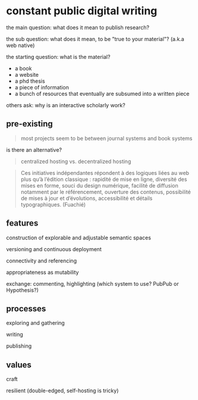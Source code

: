 # constant public digital writing

the main question: what does it mean to publish research?

the sub question: what does it mean, to be "true to your material"? (a.k.a web native)

the starting question: what is the material?

- a book
- a website
- a phd thesis
- a piece of information
- a bunch of resources that eventually are subsumed into a written piece

others ask: why is an interactive scholarly work?

## pre-existing

> most projects seem to be between journal systems and book systems

is there an alternative?

> centralized hosting vs. decentralized hosting

> Ces initiatives indépendantes répondent à des logiques liées au web plus qu’à l’édition classique : rapidité de mise en ligne, diversité des mises en forme, souci du design numérique, facilité de diffusion notamment par le référencement, ouverture des contenus, possibilité de mises à jour et d’évolutions, accessibilité et détails typographiques. (Fuachié)

## features

construction of explorable and adjustable semantic spaces

versioning and continuous deployment

connectivity and referencing

appropriateness as mutability

exchange: commenting, highlighting (which system to use? PubPub or Hypothesis?)

## processes

exploring and gathering

writing

publishing

## values

craft

resilient (double-edged, self-hosting is tricky)